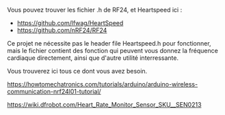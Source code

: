 Vous pouvez trouver les fichier .h de RF24, et Heartspeed ici :
 - https://github.com/lfwag/HeartSpeed
 - https://github.com/nRF24/RF24
 
 Ce projet ne nécessite pas le header file Heartspeed.h pour fonctionner, mais le fichier contient des fonction qui peuvent vous 
 donnez la fréquence cardiaque directement, ainsi que d'autre utilité interressante.

Vous trouverez ici tous ce dont vous avez besoin.

https://howtomechatronics.com/tutorials/arduino/arduino-wireless-communication-nrf24l01-tutorial/

https://wiki.dfrobot.com/Heart_Rate_Monitor_Sensor_SKU__SEN0213